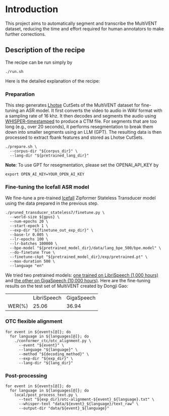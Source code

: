 # Introduction
This project aims to automatically segment and transcribe the MultiVENT dataset, reducing the time and effort required for human annotators to make further corrections.
## Description of the recipe
The recipe can be run simply by
```
./run.sh
```
Here is the detailed explanation of the recipe:
### Preparation
This step generates [Lhotse](https://github.com/lhotse-speech/lhotse) CutSets of the MultiVENT dataset for fine-tuning an ASR model. It first converts the video to audio in WAV format with a sampling rate of 16 khz. It then decodes and segments the audio using [WHISPER-timestamped](https://github.com/linto-ai/whisper-timestamped) to produce a CTM file. For segments that are too long (e.g., over 20 seconds), it performs resegmentation to break them down into smaller segments using an LLM (GPT). The resulting data is then processed to extract fbank features and stored as Lhotse CutSets.
```
./prepare.sh \
  --corpus-dir "${corpus_dir}" \
  --lang-dir "${pretrained_lang_dir}"
```
**Note**: To use GPT for resegmentation, please set the OPENAI_API_KEY by
```
export OPEN_AI_KEY=YOUR_OPEN_AI_KEY
```
### Fine-tuning the Icefall ASR model
We fine-tune a pre-trained [Icefall](https://github.com/k2-fsa/icefall) Zipformer Stateless Transducer model using the data prepared in the previous step.
```
./pruned_transducer_stateless7/finetune.py \
  --world-size ${gpus} \
  --num-epochs 20 \
  --start-epoch 1 \
  --exp-dir "${finetune_out_exp_dir}" \
  --base-lr 0.005 \
  --lr-epochs 100 \
  --lr-batches 100000 \
  --bpe-model "${pretrained_model_dir}/data/lang_bpe_500/bpe.model" \
  --do-finetune True \
  --finetune-ckpt "${pretrained_model_dir}/exp/pretrained.pt" \
  --max-duration 500 \
  --language "en"
```
We tried two pretrained models: [one trained on LibriSpeech (1,000 hours)](https://huggingface.co/csukuangfj/icefall-asr-librispeech-pruned-transducer-stateless7-2022-11-11) and [the other on GigaSpeech (10,000 hours)](https://huggingface.co/yfyeung/icefall-asr-gigaspeech-zipformer-2023-10-17). Here are the fine-tuning results on the test set of MultiVENT created by Dongji Gao:
<table>
  <tr>
    <td></td>
    <td>LibriSpeech</td>
    <td>GigaSpeech</td>
  </tr>
  <tr>
    <td>WER(%)</td> 
    <td>25.06</td>
    <td>36.94</td>
  </tr>
</table>

### OTC flexible alignment
```
for event in ${events[@]}; do
  for language in ${languages[@]}; do
    ./conformer_ctc/otc_alignment.py \
      --event "${event}" \
      --language "${language}" \
      --method "${decoding_method}" \
      --exp-dir "${exp_dir}" \
      --lang-dir "${lang_dir}" 
```
### Post-processing
```
for event in ${events[@]}; do
  for language in ${languages[@]}; do
    local/post_process_text.py \
      --text "${exp_dir}/otc-alignment-${event}_${language}.txt" \
      --whisper-text "data/${event}_${language}/text_raw" \
      --output-dir "data/${event}_${language}"
```
